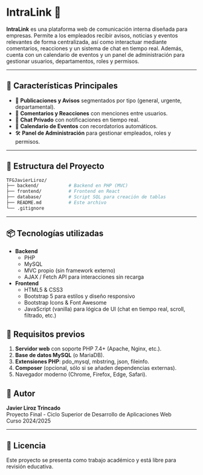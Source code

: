 # IntraLink 🚀

**IntraLink** es una plataforma web de comunicación interna diseñada para empresas. Permite a los empleados recibir avisos, noticias y eventos relevantes de forma centralizada, así como interactuar mediante comentarios, reacciones y un sistema de chat en tiempo real. Además, cuenta con un calendario de eventos y un panel de administración para gestionar usuarios, departamentos, roles y permisos.

---

## 📌 Características Principales

- 🔔 **Publicaciones y Avisos** segmentados por tipo (general, urgente, departamental).
- 💬 **Comentarios y Reacciones** con menciones entre usuarios.
- 📩 **Chat Privado** con notificaciones en tiempo real.
- 📅 **Calendario de Eventos** con recordatorios automáticos.
- 🛠️ **Panel de Administración** para gestionar empleados, roles y permisos.

---

## 📐 Estructura del Proyecto

```bash
TFGJavierLiroz/
├── backend/           # Backend en PHP (MVC)
├── frontend/          # Frontend en React
├── database/          # Script SQL para creación de tablas
├── README.md          # Este archivo
└── .gitignore
```

---

## 📦 Tecnologías utilizadas

- **Backend**
  - PHP
  - MySQL
  - MVC propio (sin framework externo)
  - AJAX / Fetch API para interacciones sin recarga
- **Frontend**
  - HTML5 & CSS3
  - Bootstrap 5 para estilos y diseño responsivo
  - Bootstrap Icons & Font Awesome
  - JavaScript (vanilla) para lógica de UI (chat en tiempo real, scroll, filtrado, etc.)

## 🔧 Requisitos previos

1. **Servidor web** con soporte PHP 7.4+ (Apache, Nginx, etc.).
2. **Base de datos MySQL** (o MariaDB).
3. **Extensiones PHP**: pdo_mysql, mbstring, json, fileinfo.
4. **Composer** (opcional, sólo si se añaden dependencias externas).
5. Navegador moderno (Chrome, Firefox, Edge, Safari).

## 👤 Autor

**Javier Liroz Trincado**  
Proyecto Final - Ciclo Superior de Desarrollo de Aplicaciones Web  
Curso 2024/2025

---

## 📄 Licencia

Este proyecto se presenta como trabajo académico y está libre para revisión educativa.
